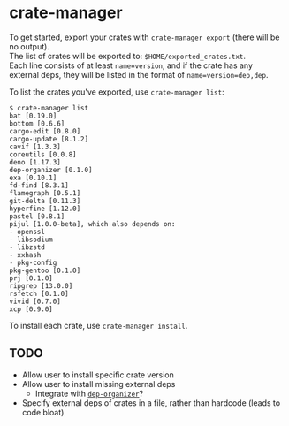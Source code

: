# crate-manager

To get started, export your crates with `crate-manager export` (there will be no output).<br>
The list of crates will be exported to: `$HOME/exported_crates.txt`.<br>
Each line consists of at least `name=version`, and if the crate has any<br>
external deps, they will be listed in the format of `name=version=dep,dep`.

To list the crates you've exported, use `crate-manager list`:
```
$ crate-manager list
bat [0.19.0]
bottom [0.6.6]
cargo-edit [0.8.0]
cargo-update [8.1.2]
cavif [1.3.3]
coreutils [0.0.8]
deno [1.17.3]
dep-organizer [0.1.0]
exa [0.10.1]
fd-find [8.3.1]
flamegraph [0.5.1]
git-delta [0.11.3]
hyperfine [1.12.0]
pastel [0.8.1]
pijul [1.0.0-beta], which also depends on:
- openssl
- libsodium
- libzstd
- xxhash
- pkg-config
pkg-gentoo [0.1.0]
prj [0.1.0]
ripgrep [13.0.0]
rsfetch [0.1.0]
vivid [0.7.0]
xcp [0.9.0]
```

To install each crate, use `crate-manager install`.

## TODO

- Allow user to install specific crate version
- Allow user to install missing external deps
  + Integrate with [`dep-organizer`](https://github.com/Phate6660/dep-organizer)?
- Specify external deps of crates in a file, rather than hardcode (leads to code bloat)
